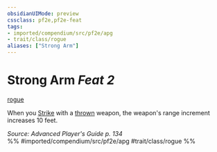 ```yaml
---
obsidianUIMode: preview
cssclass: pf2e,pf2e-feat
tags:
- imported/compendium/src/pf2e/apg
- trait/class/rogue
aliases: ["Strong Arm"]
---
```

# Strong Arm  *Feat 2*  
[rogue](rules/traits/rogue.md)  


When you [Strike](strike.md) with a [thrown](thrown.md) weapon, the weapon's range increment increases 10 feet.

*Source: Advanced Player's Guide p. 134*  
%% #imported/compendium/src/pf2e/apg #trait/class/rogue %%